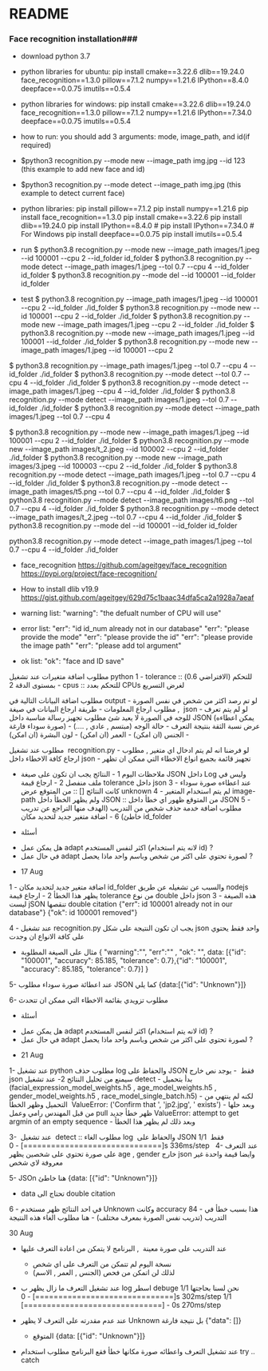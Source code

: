 # README #


### Face recognition installation###

* download python 3.7
* python libraries for ubuntu: pip install cmake==3.22.6 dlib==19.24.0 face_recognition==1.3.0 pillow==7.1.2 numpy==1.21.6 IPython==8.4.0 deepface==0.0.75 imutils==0.5.4
* python libraries for windows: pip install cmake==3.22.6 dlib==19.24.0 face_recognition==1.3.0 pillow==7.1.2 numpy==1.21.6 IPython==7.34.0 deepface==0.0.75 imutils==0.5.4
* how to run: you should add 3 arguments: mode, image_path, and id(if required)
* $python3 recognition.py --mode new --image_path img.jpg --id 123 (this example to add new face and id)
* $python3 recognition.py --mode detect --image_path img.jpg (this example to detect current face)


* python libraries: 
pip install pillow==7.1.2 
pip install numpy==1.21.6
pip install face_recognition==1.3.0 
pip install cmake==3.22.6
pip install dlib==19.24.0
pip install IPython==8.4.0 # pip install IPython==7.34.0 # For Windows
pip install deepface==0.0.75
pip install imutils==0.5.4


* run
$ python3.8 recognition.py --mode new --image_path images/1.jpeg --id 100001 --cpu 2 --id_folder id_folder
$ python3.8 recognition.py --mode detect --image_path images/1.jpeg --tol 0.7 --cpu 4 --id_folder id_folder
$ python3.8 recognition.py --mode del --id 100001 --id_folder id_folder


* test
$ python3.8 recognition.py --image_path images/1.jpeg --id 100001 --cpu 2 --id_folder ./id_folder
$ python3.8 recognition.py --mode new --id 100001 --cpu 2 --id_folder ./id_folder
$ python3.8 recognition.py --mode new --image_path images/1.jpeg --cpu 2 --id_folder ./id_folder
$ python3.8 recognition.py --mode new --image_path images/1.jpeg --id 100001 --id_folder ./id_folder
$ python3.8 recognition.py --mode new --image_path images/1.jpeg --id 100001 --cpu 2

$ python3.8 recognition.py --image_path images/1.jpeg --tol 0.7 --cpu 4 --id_folder ./id_folder
$ python3.8 recognition.py --mode detect --tol 0.7 --cpu 4 --id_folder ./id_folder
$ python3.8 recognition.py --mode detect --image_path images/1.jpeg --cpu 4 --id_folder ./id_folder
$ python3.8 recognition.py --mode detect --image_path images/1.jpeg --tol 0.7 --id_folder ./id_folder
$ python3.8 recognition.py --mode detect --image_path images/1.jpeg --tol 0.7 --cpu 4 

$ python3.8 recognition.py --mode new --image_path images/1.jpeg --id 100001 --cpu 2 --id_folder ./id_folder
$ python3.8 recognition.py --mode new --image_path images/t_2.jpeg --id 100002 --cpu 2 --id_folder ./id_folder
$ python3.8 recognition.py --mode new --image_path images/3.jpeg --id 100003 --cpu 2 --id_folder ./id_folder
$ python3.8 recognition.py --mode detect --image_path images/1.jpeg --tol 0.7 --cpu 4 --id_folder ./id_folder
$ python3.8 recognition.py --mode detect --image_path images/t5.png --tol 0.7 --cpu 4 --id_folder ./id_folder
$ python3.8 recognition.py --mode detect --image_path images/t6.png --tol 0.7 --cpu 4 --id_folder ./id_folder
$ python3.8 recognition.py --mode detect --image_path images/t_2.jpeg --tol 0.7 --cpu 4 --id_folder ./id_folder
$ python3.8 recognition.py --mode del --id 100001 --id_folder id_folder


python3.8 recognition.py --mode detect --image_path images/1.jpeg --tol 0.7 --cpu 4 --id_folder ./id_folder


* face_recognition
https://github.com/ageitgey/face_recognition
https://pypi.org/project/face-recognition/


* How to install dlib v19.9
https://gist.github.com/ageitgey/629d75c1baac34dfa5ca2a1928a7aeaf 


* warning list:
"warning": "the defualt number of CPU will use"

* error list:
"err": "id id_num already not in our database"
"err": "please provide the mode"
"err": "please provide the id"
"err": "please provide the image path"
"err": "please add tol argument"

* ok list:
"ok": "face and ID save"



مطلوب اضافة متغيرات عند تشغيل python
	1 - tolerance :: (الافتراضي 0.6) للتحكم بمستوى الدقة
	2 - cpus :: للتحكم بعدد CPUs لغرض التسريع
	
	
مطلوب اضافة البيانات التالية في output
	- لو تم رصد اكثر من شخص في نفس الصورة , مطلوب ارجاع المعلومات
	- طريقة ارجاع البيانات في صيغة  json
	- لو لم يتم تعرف للوجه في الصورة لا يعيد شئ مطلوب تجهيز رسالة مناسبة داخل JSON (يمكن اعطاءه صورة سوداء فارغة)
	- عرض نسبة الثقة بنتيجة التعرف
	- حالة الوجه (مبتسم , عادي , ....)
	- الجنس (ان امكن)
	- العمر (ان امكن)
	- لون البشرة (ان امكن)

مطلوب عند تشغيل  recognition.py
	- لو فرضنا انه لم يتم ادخال اي متغير , مطلوب ارجاع كافة الاخطاء داخل json
	- تجهيز قائمة بجميع انواع الاخطاء التي ممكن ان تظهر
	
	
	
	
	
* ملاحظات اليوم
1 - النتائج يجب ان تكون على صيغة JSON داخل Log وليس في ملف منفصل
2 - ارجاع قيمة tolerance داخل json
3 - عند اعطاءه صورة سوداء كانت النتائج [] :: من المتوقع عرض unknown
4 - لم يتم استخدام المتغير image-path ولم يظهر الخطأ داخل JSON :: من المتوقع ظهور اي خطأ داخل JSON
5 - مطلوب اضافة خدمة حذف شخص من التدريب (الهدف منها التراجع عن تدريب خاطئ)
6 - اضافة متغير جديد لتحديد مكان id_folder

* أسئلة 
- هل يمكن عمل adapt اكثر لنفس المستخدم (لانه يتم استخدام id) ? 
- في حال عمل adapt لصورة تحتوي على اكثر من شخص وباسم واحد ماذا يحصل ? 





















 * 17 Aug

 1 - اضافة متغير جديد لتحديد مكان id_folder والسبب عن تشغيله عن طريق nodejs يظهر هذا الخطأ
 2 - ارجاع قيمة tolerance من نوع double داخل json
 3 - هذه الصيغة ليست jSON تنقصها double citation
	 {"err": id 100001 already not in our database"}
	 {"ok": id 100001 removed"}

 
 4 -  عند تشغيل recognition.py يجب ان تكون النتيجة على شكل json واحد فقط يحتوي على كافة الانواع ان وجدت 
 - مثال على الصيغة المطلوبة
 {
 "warning":"",
 "err":"" ,
 "ok": "",
 data: [{"id": "100001", "accuracy": 85.185, "tolerance": 0.7},{"id": "100001", "accuracy": 85.185, "tolerance": 0.7}]
 }
 
 5- عند اعطائة صورة سوداء مطلوب JSON كما يلي
 {data:[{"id": "Unknown"}]}
 
 
 6- مطلوب تزويدي بقائمة الاخطاء التي ممكن ان تتحدث




* أسئلة 
- هل يمكن عمل adapt اكثر لنفس المستخدم (لانه يتم استخدام id) ? 
- في حال عمل adapt لصورة تحتوي على اكثر من شخص وباسم واحد ماذا يحصل ? 




* 21 Aug


1- عند تشغيل python مطلوب حذف log والحفاظ على JSON فقط 
	- يوجد نص خارج json سيمنع من تحليل النتائج
2- عند تشغيل detect
	- بدأ بتحميل (facial_expression_model_weights.h5 , age_model_weights.h5 , gender_model_weights.h5 , race_model_single_batch.h5)
	- لكنه لم ينتهي من التحميل وظهر الخطأ  ValueError: ('Confirm that ', 'jp2.jpg', ' exists')
	- وبعد حلها من قبل المهندس رامي وعمل pull ظهر خطأ جديد
	ValueError: attempt to get argmin of an empty sequence
	- وبعد ذلك لم يظهر هذا الخطأ

3-  عند تشغيل  detect :: مطلوب الغاء log  والحفاظ على JSON فقط
 1/1 [==============================] - 0s 336ms/step
 
4- عند التعرف على صورة تحتوي على شخصين يظهر age , gender خارج json وايضا قيمة واحدة غير معروفة لاي شخص

5- JSOn هنا خاطئ {data: [{"id": "Unknown"}]}
- data تحتاج الى double citation

6 - في احد النتائج ظهر مستخدم Unknown وكانت accuracy 84 
	- هذا بسبب خطأ في التدريب (تدريب نفس الصورة بمعرف مختلف)
	- هنا مطلوب الغاء هذه النتيجة
 




30 Aug
- عند التدريب على صورة معينة  , البرنامج لا يتمكن من اعادة التعرف عليها
	- نسخة اليوم لم تتمكن من التعرف على اي شخص
	- لذلك لن اتمكن من فحص (الجنس , العمر , الاسم)
- عند تشغيل التعرف ما زال يظهر ب log اسطر debuge نحن لسنا بحاجتها
1/1  [==============================] - 0s 302ms/step
1/1  [==============================] - 0s 270ms/step
- عند عدم مقدرته على التعرف لا يظهر Unknown بل نتيجة فارغة {"data": []}
	- المتوقع {data: [{"id": "Unknown"}]}

- عند تشغيل التعرف واعطائه صورة مكانها خطأ فقع البرنامج مطلوب استخدام try .. catch

